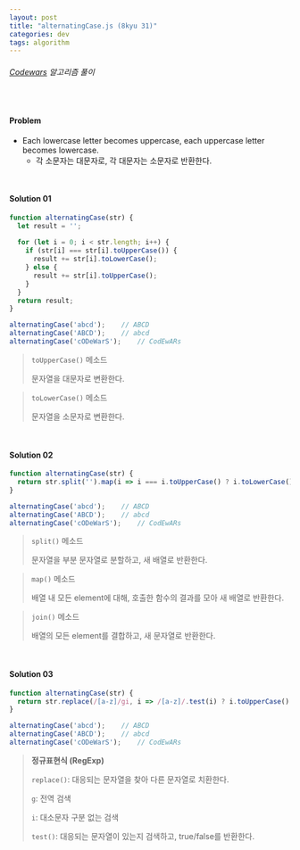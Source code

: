 ```yaml
---
layout: post
title: "alternatingCase.js (8kyu 31)"
categories: dev
tags: algorithm
---
```


###### [Codewars](https://www.codewars.com) 알고리즘 풀이

<br>

#### Problem

- Each lowercase letter becomes uppercase, each uppercase letter becomes lowercase.
  - 각 소문자는 대문자로, 각 대문자는 소문자로 반환한다.

<br>

#### Solution 01

```js
function alternatingCase(str) {
  let result = '';
  
  for (let i = 0; i < str.length; i++) {
    if (str[i] === str[i].toUpperCase()) {
      result += str[i].toLowerCase();
    } else {
      result += str[i].toUpperCase();
    }
  }
  return result;
}

alternatingCase('abcd');	// ABCD
alternatingCase('ABCD');	// abcd
alternatingCase('cODeWarS');	// CodEwARs
```

> `toUpperCase()` 메소드
>
> 문자열을 대문자로 변환한다.

> `toLowerCase()` 메소드
>
> 문자열을 소문자로 변환한다.

<br>

#### Solution 02

```js
function alternatingCase(str) {
  return str.split('').map(i => i === i.toUpperCase() ? i.toLowerCase() : i.toUpperCase()).join('');
}

alternatingCase('abcd');	// ABCD
alternatingCase('ABCD');	// abcd
alternatingCase('cODeWarS');	// CodEwARs
```

> `split()` 메소드
>
> 문자열을 부분 문자열로 분할하고, 새 배열로 반환한다.

> `map()` 메소드
>
> 배열 내 모든 element에 대해, 호출한 함수의 결과를 모아 새 배열로 반환한다.

> `join()` 메소드
>
> 배열의 모든 element를 결합하고, 새 문자열로 반환한다.

<br>

#### Solution 03

```js
function alternatingCase(str) {
  return str.replace(/[a-z]/gi, i => /[a-z]/.test(i) ? i.toUpperCase() : i.toLowerCase());
}

alternatingCase('abcd');	// ABCD
alternatingCase('ABCD');	// abcd
alternatingCase('cODeWarS');	// CodEwARs
```

> **정규표현식 (RegExp)**
>
> `replace()`: 대응되는 문자열을 찾아 다른 문자열로 치환한다.
>
> `g`: 전역 검색
>
> `i`: 대소문자 구분 없는 검색
>
> `test()`: 대응되는 문자열이 있는지 검색하고, true/false를 반환한다.

<br>

<br>